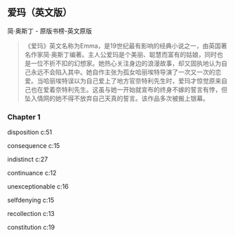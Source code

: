 ## 爱玛（英文版）

简·奥斯丁  -  原版书榜-英文原版

> 《爱玛》英文名称为Emma，是19世纪最有影响的经典小说之一，由英国著名作家简·奥斯丁编著。主人公爱玛是个美丽、聪慧而富有的姑娘，同时也是一位不折不扣的幻想家。她热心关注身边的浪漫故事，却又固执地认为自己永远不会陷入其中。她自作主张为孤女哈丽埃特导演了一次又一次的恋爱。当哈丽埃特误以为自己爱上了地方官奈特利先生时，爱玛才惊觉原来自己也在爱着奈特利先生。这虽与她一开始就宣布的终身不嫁的誓言有悖，但坠入情网的她不得不放弃自己天真的誓言。该作品多次被搬上银幕。


### Chapter 1

disposition c:51

consequence c:15

indistinct  c:27

continuance c:12

unexceptionable c:16

selfdenying c:15

recollection c:13

constitution c:19